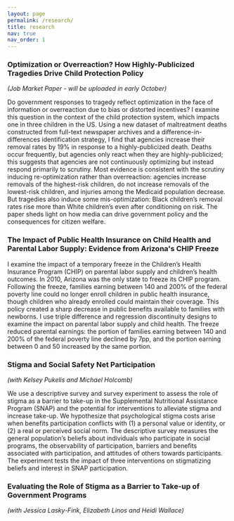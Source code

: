 ```yaml
---
layout: page
permalink: /research/
title: research
nav: true
nav_order: 1
---
```


### Optimization or Overreaction? How Highly-Publicized Tragedies Drive Child Protection Policy
*(Job Market Paper - will be uploaded in early October)*

Do government responses to tragedy reflect optimization in the face of information or overreaction due to bias or distorted incentives? I examine this question in the context of the child protection system, which impacts one in three children in the US. Using a new dataset of maltreatment deaths constructed from full-text newspaper archives and a difference-in-differences identification strategy, I find that agencies increase their removal rates by 19% in response to a highly-publicized death. Deaths occur frequently, but agencies only react when they are highly-publicized; this suggests that agencies are not continuously optimizing but instead respond primarily to scrutiny. Most evidence is consistent with the scrutiny inducing re-optimization rather than overreaction: agencies increase removals of the highest-risk children, do not increase removals of the lowest-risk children, and injuries among the Medicaid population decrease. But tragedies also induce some mis-optimization: Black children’s removal rates rise more than White children’s even after conditioning on risk. The paper sheds light on how media can drive government policy and the consequences for citizen welfare.


### The Impact of Public Health Insurance on Child Health and Parental Labor Supply: Evidence from Arizona's CHIP Freeze

I examine the impact of a temporary freeze in the Children’s Health Insurance Program (CHIP) on parental labor supply and children’s health outcomes.  In 2010, Arizona was the only state to freeze its CHIP program.  Following the freeze, families earning between 140 and 200% of the federal poverty line could no longer enroll children in public health insurance, though children who already enrolled could maintain their coverage.  This policy created a sharp decrease in public benefits available to families with newborns.  I use triple difference and regression discontinuity designs to examine the impact on parental labor supply and child health.  The freeze reduced parental earnings: the portion of families earning between 140 and 200% of the federal poverty line declined by 7pp, and the portion earning between 0 and 50 increased by the same portion.


### Stigma and Social Safety Net Participation
*(with Kelsey Pukelis and Michael Holcomb)*

We use a descriptive survey and survey experiment to assess the role of stigma as a barrier to take-up in the Supplemental Nutritional Assistance Program (SNAP) and the potential for interventions to alleviate stigma and increase take-up. We hypothesize that psychological stigma costs arise when benefits participation conflicts with (1) a personal value or identity, or (2) a real or perceived social norm. The descriptive survey measures the general population’s beliefs about individuals who participate in social programs, the observability of participation, barriers and benefits associated with participation, and attitudes of others towards participants. The experiment tests the impact of three interventions on stigmatizing beliefs and interest in SNAP participation.

### Evaluating the Role of Stigma as a Barrier to Take-up of Government Programs
*(with Jessica Lasky-Fink, Elizabeth Linos and Heidi Wallace)*